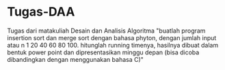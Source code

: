 # Tugas-DAA
Tugas dari matakuliah Desain dan Analisis Algoritma
"buatlah program insertion sort dan merge sort dengan bahasa phyton, dengan jumlah input atau n 1 20 40 60 80 100. hitunglah running timenya, hasilnya dibuat dalam bentuk power point dan dipresentasikan minggu depan (bisa dicoba dibandingkan dengan menggunakan bahasa C)"
